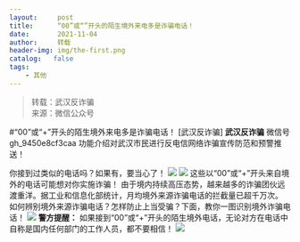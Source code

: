 ```yaml
---
layout:     post
title:      “00”或“”开头的陌生境外来电多是诈骗电话！
date:       2021-11-04
author:     转载
header-img: img/the-first.png
catalog:   false
tags:
    - 其他
---
```


<blockquote><p>转载：武汉反诈骗<br>
来源：微信公众号</p></blockquote>

#“00”或“+”开头的陌生境外来电多是诈骗电话！
[武汉反诈骗]
**武汉反诈骗**
微信号gh_9450e8cf3caa
功能介绍对武汉市民进行反电信网络诈骗宣传防范和预警推送！

你接到过类似的电话吗？如果有，要当心了！
![]({{site.baseurl}}/postimg/W2qOv3ickEwJeYTROLSRCdHteZ0XhSgrOTFCYB7iafy0eh6SMCbghFgSBOSpRjylsoUL3mRSJRj7TzqoZUR4L3aA.png)
![]({{site.baseurl}}/postimg/W2qOv3ickEwJeYTROLSRCdHteZ0XhSgrOO86WqP6ebYdYGglTmealVUDib0suhls2VW0AsmGoAIu5SzicCFywcJtQ.png)
这些以“00”或“+”开头来自境外的电话可能想对你实施诈骗！
由于境内持续高压态势，越来越多的诈骗团伙远渡重洋。据工业和信息化部统计，月均境外来源诈骗电话的拦截量已超千万次。
如何辨别境外来源诈骗电话？怎样防止上当受骗？下面，教你一图识别境外诈骗电话！
![]({{site.baseurl}}/postimg/W2qOv3ickEwJeYTROLSRCdHteZ0XhSgrOdNP08ogGFdH3WIIb96ZticEffAsebIohTWOWqh1RnxUCq3icwgWa7dFw.png)
**警方提醒：**
如果接到“00”或“+”开头的陌生境外电话，无论对方在电话中自称是国内任何部门的工作人员，都不要相信！
![]({{site.baseurl}}/postimg/8wBAcE4t1v6ncbVqpDhnYSxibtsqfiaW6wqFF7ib3U3b6rqrOyb2BwAxD1uO8jhXjjjQJL3icJh73EuheiawicrhFNKg.jpeg)

